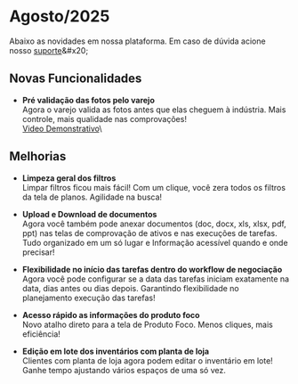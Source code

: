 # Agosto/2025

Abaixo as novidades em nossa plataforma. Em caso de dúvida acione nosso [suporte](https://wa.me/5511949197636?text=Ol%C3%A1,%20gostaria%20de%20mais%20informa%C3%A7%C3%B5es.)&#x20;

## Novas Funcionalidades

* **Pré validação das fotos pelo varejo**\
  Agora o varejo valida as fotos antes que elas cheguem à indústria. Mais controle, mais qualidade nas comprovações!\
  [Video Demonstrativo](https://drive.google.com/file/d/1JLYJ5_9lDQsNrhSHUjFob0LsF6lXozU0/view?usp=drive_link)\


## Melhorias

* **Limpeza geral dos filtros**\
  Limpar filtros ficou mais fácil! Com um clique, você zera todos os filtros da tela de planos. Agilidade na busca!



* **Upload e Download de documentos**\
  Agora você também pode anexar documentos (doc, docx, xls, xlsx, pdf, ppt) nas telas de comprovação de ativos e nas execuções de tarefas.\
  Tudo organizado em um só lugar e Informação acessível quando e onde precisar!



* **Flexibilidade no início das tarefas dentro do workflow de negociação**\
  Agora você pode configurar se a data das tarefas iniciam exatamente na data, dias antes ou dias depois. Garantindo flexibilidade no planejamento execução das tarefas!



* **Acesso rápido as informações do produto foco**\
  Novo atalho direto para a tela de Produto Foco. Menos cliques, mais eficiência!



* **Edição em lote dos inventários com planta de loja**\
  Clientes com planta de loja agora podem editar o inventário em lote! Ganhe tempo ajustando vários espaços de uma só vez.

